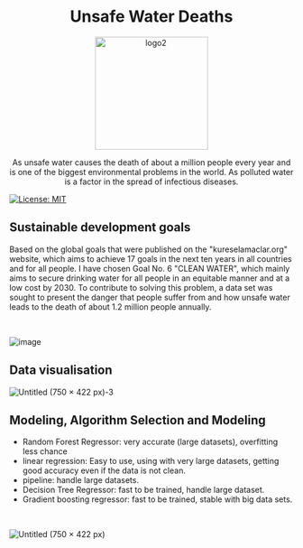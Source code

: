 
<div style="text-align:center;">
 
</div>

<h1 align="center">Unsafe Water Deaths</h1>
<p align="center">
 <img src="https://i.ibb.co/94HWrXb/Untitled-design-23.png" alt="logo2" width="200"/>
    <p align="center">   
As unsafe water causes the death of about a million people every year and is one of the biggest environmental problems in the world. As polluted water is a factor in the spread of infectious diseases.
    </p>
</p>

[![License: MIT](https://img.shields.io/badge/License-MIT-yellow.svg)](https://opensource.org/licenses/MIT)
## Sustainable development goals

Based on the global goals that were published on the "kureselamaclar.org" website, which aims to achieve 17 goals in the next ten years in all countries and for all people.
I have chosen Goal No. 6 "CLEAN WATER", which mainly aims to secure drinking water for all people in an equitable manner and at a low cost by 2030.
To contribute to solving this problem, a data set was sought to present the danger that people suffer from and how unsafe water leads to the death of about 1.2 million people annually.

<br>


![image](https://github.com/Zyad-Abdelhafiz/Unsafe_water_Deaths/assets/96571298/37d47a41-ae9a-48de-a0c2-44533b13335b)


## Data visualisation

![Untitled (750 × 422 px)-3](https://github.com/Zyad-Abdelhafiz/Unsafe_water_Deaths/assets/96571298/736dbbc4-efb4-4e68-800b-a391d2bdba8d)



## Modeling, Algorithm Selection and Modeling

- Random Forest Regressor: very accurate (large datasets), overfitting less chance
- linear regression: Easy to use, using with very large datasets, getting good accuracy even if the data is not clean.
- pipeline: handle large datasets.
- Decision Tree Regressor: fast to be trained, handle large dataset.
- Gradient boosting regressor: fast to be trained, stable with big data sets.

<br>

![Untitled (750 × 422 px)](https://github.com/Zyad-Abdelhafiz/Unsafe_water_Deaths/assets/96571298/97a1664c-4b40-4abb-9757-a1346d3116e8)

